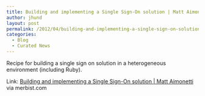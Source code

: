 ```yaml
---
title: Building and implementing a Single Sign-On solution | Matt Aimonetti
author: jhund
layout: post
permalink: /2012/04/building-and-implementing-a-single-sign-on-solution-matt-aimonetti/
categories:
  - Blog
  - Curated News
---
```

Recipe for building a single sign on solution in a heterogeneous environment (including Ruby).

Link: [Building and implementing a Single Sign-On solution | Matt Aimonetti][1] via merbist.com

 [1]: http://bit.ly/Hl6YY2